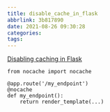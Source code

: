 ```yaml
---
title: disable_cache_in_flask
abbrlink: 3b817890
date: 2021-08-26 09:30:28
categories:
tags:
---
```

[Disabling caching in Flask](https://arusahni.net/blog/2014/03/flask-nocache.html)

```
from nocache import nocache

@app.route('/my_endpoint')
@nocache
def my_endpoint():
    return render_template(...)
```